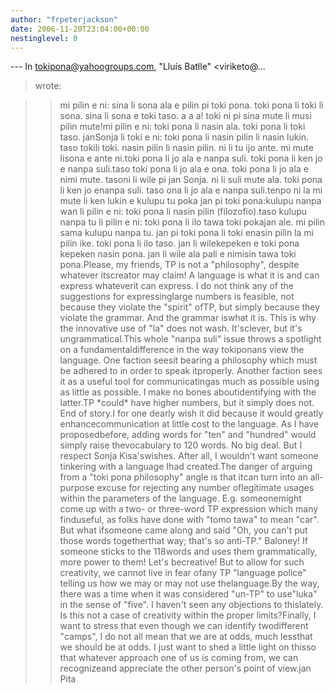 ```yaml
---
author: "frpeterjackson"
date: 2006-11-20T23:04:00+00:00
nestinglevel: 0
---
```

\---
 In [tokipona@yahoogroups.com](mailto://tokipona@yahoogroups.com), "Lluís Batlle" <viriketo@...
> wrote:

>> mi pilin e ni: sina li sona ala e pilin pi toki pona.
>> toki pona li toki li sona. sina li sona e toki taso.
>a a a! toki ni pi sina mute li musi pilin mute!mi pilin e ni: toki pona li nasin ala. toki pona li toki taso. janSonja li toki e ni: toki pona li nasin pilin li nasin lukin. taso tokili toki. nasin pilin li nasin pilin. ni li tu ijo ante. mi mute lisona e ante ni.toki pona li jo ala e nanpa suli. toki pona li ken jo e nanpa suli.taso toki pona li jo ala e ona. toki pona li jo ala e nimi mute. tasoni li wile pi jan Sonja. ni li suli mute ala. toki pona li ken jo enanpa suli. taso ona li jo ala e nanpa suli.tenpo ni la mi mute li ken lukin e kulupu tu poka jan pi toki pona:kulupu nanpa wan li pilin e ni: toki pona li nasin pilin (filozofio).taso kulupu nanpa tu li pilin e ni: toki pona li ilo tawa toki pokajan ale. mi pilin sama kulupu nanpa tu. jan pi toki pona li toki enasin pilin la mi pilin ike. toki pona li ilo taso. jan li wilekepeken e toki pona kepeken nasin pona. jan li wile ala pali e nimisin tawa toki pona.Please, my friends, TP is not a "philosophy", despite whatever itscreator may claim! A language is what it is and can express whateverit can express. I do not think any of the suggestions for expressinglarge numbers is feasible, not because they violate the "spirit" ofTP, but simply because they violate the grammar. And the grammar iswhat it is. This is why the innovative use of "la" does not wash. It'sclever, but it's ungrammatical.This whole "nanpa suli" issue throws a spotlight on a fundamentaldifference in the way tokiponans view the language. One faction seesit bearing a philosophy which must be adhered to in order to speak itproperly. Another faction sees it as a useful tool for communicatingas much as possible using as little as possible. I make no bones aboutidentifying with the latter.TP \*could\* have higher numbers, but it simply does not. End of story.I for one dearly wish it did because it would greatly enhancecommunication at little cost to the language. As I have proposedbefore, adding words for "ten" and "hundred" would simply raise thevocabulary to 120 words. No big deal. But I respect Sonja Kisa'swishes. After all, I wouldn't want someone tinkering with a language Ihad created.The danger of arguing from a "toki pona philosophy" angle is that itcan turn into an all-purpose excuse for rejecting any number oflegitimate usages within the parameters of the language. E.g. someonemight come up with a two- or three-word TP expression which many finduseful, as folks have done with "tomo tawa" to mean "car". But what ifsomeone came along and said "Oh, you can't put those words togetherthat way; that's so anti-TP." Baloney! If someone sticks to the 118words and uses them grammatically, more power to them! Let's becreative! But to allow for such creativity, we cannot live in fear ofany TP "language police" telling us how we may or may not use thelanguage.By the way, there was a time when it was considered "un-TP" to use"luka" in the sense of "five". I haven't seen any objections to thislately. Is this not a case of creativity within the proper limits?Finally, I want to stress that even though we can identify twodifferent "camps", I do not all mean that we are at odds, much lessthat we should be at odds. I just want to shed a little light on thisso that whatever approach one of us is coming from, we can recognizeand appreciate the other person's point of view.jan Pita
